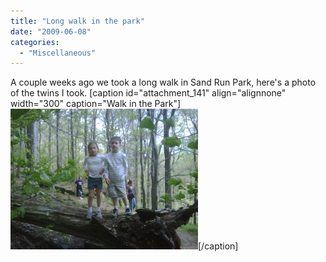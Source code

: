 ```yaml
---
title: "Long walk in the park"
date: "2009-06-08"
categories: 
  - "Miscellaneous"
---
```


A couple weeks ago we took a long walk in Sand Run Park, here's a photo of the twins I took. \[caption id="attachment\_141" align="alignnone" width="300" caption="Walk in the Park"\]![Walk in the Park](images/img00006-20090510-1628-300x225.jpg "Walk in the Park")\[/caption\]
